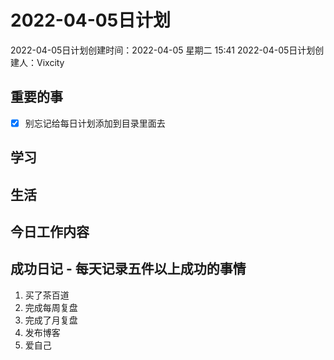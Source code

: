 # 2022-04-05日计划

2022-04-05日计划创建时间：2022-04-05 星期二  15:41
2022-04-05日计划创建人：Vixcity

## 重要的事
- [x] 别忘记给每日计划添加到目录里面去

## 学习

## 生活

## 今日工作内容

## 成功日记 - 每天记录五件以上成功的事情
1. 买了茶百道
2. 完成每周复盘
3. 完成了月复盘
4. 发布博客
5. 爱自己
